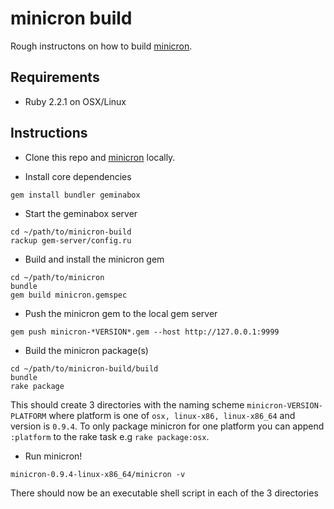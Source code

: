 # minicron build

Rough instructons on how to build [minicron](https://github.com/jamesrwhite/minicron).

## Requirements

- Ruby 2.2.1 on OSX/Linux

## Instructions

- Clone this repo and [minicron](https://github.com/jamesrwhite/minicron) locally.

- Install core dependencies
```
gem install bundler geminabox
```

- Start the geminabox server
```
cd ~/path/to/minicron-build
rackup gem-server/config.ru
```

- Build and install the minicron gem
```
cd ~/path/to/minicron
bundle
gem build minicron.gemspec
```

- Push the minicron gem to the local gem server
```
gem push minicron-*VERSION*.gem --host http://127.0.0.1:9999
```

- Build the minicron package(s)
```
cd ~/path/to/minicron-build/build
bundle
rake package
```
This should create 3 directories with the naming scheme `minicron-VERSION-PLATFORM`
where platform is one of `osx, linux-x86, linux-x86_64` and version is `0.9.4`. To
only package minicron for one platform you can append `:platform` to the rake task
e.g `rake package:osx`.

- Run minicron!
```
minicron-0.9.4-linux-x86_64/minicron -v
```
There should now be an executable shell script in each of the 3 directories
